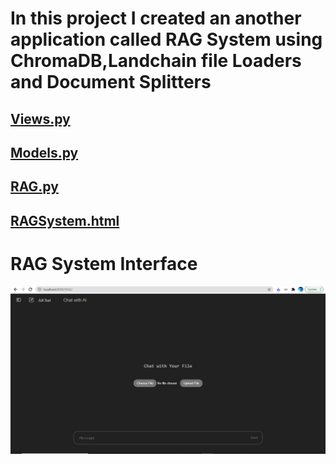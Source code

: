 # In this project I created an another application called RAG System using ChromaDB,Landchain file Loaders and Document Splitters

## [Views.py](https://github.com/Apkmann/Ai_Chat-_with-RAG_System/blob/main/RAG_System/views.py)
## [Models.py](https://github.com/Apkmann/Ai_Chat-_with-RAG_System/blob/main/RAG_System/models.py)
## [RAG.py](https://github.com/Apkmann/Ai_Chat-_with-RAG_System/blob/main/RAG_System/RAG.py)
## [RAGSystem.html](https://github.com/Apkmann/Ai_Chat-_with-RAG_System/blob/main/RAG_System/templates/RAGSystem.html)

# RAG System Interface
![RAG Interface](https://github.com/Apkmann/Ai_Chat-_with-RAG_System/blob/main/RAGInterface.jpg)
